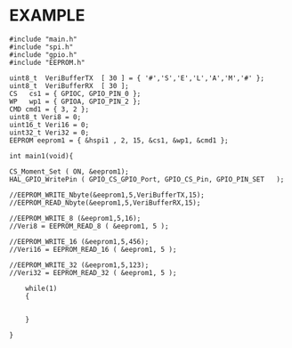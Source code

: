 

# EXAMPLE

	#include "main.h"
	#include "spi.h"
	#include "gpio.h"
	#include "EEPROM.h"

	uint8_t  VeriBufferTX  [ 30 ] = { '#','S','E','L','A','M','#' };
	uint8_t  VeriBufferRX  [ 30 ];
	CS   cs1 = { GPIOC, GPIO_PIN_0 };
	WP   wp1 = { GPIOA, GPIO_PIN_2 };
	CMD cmd1 = { 3, 2 };
	uint8_t Veri8 = 0;
	uint16_t Veri16 = 0;
	uint32_t Veri32 = 0;
	EEPROM eeprom1 = { &hspi1 , 2, 15, &cs1, &wp1, &cmd1 };

	int main1(void){

	CS_Moment_Set ( ON, &eeprom1);
	HAL_GPIO_WritePin ( GPIO_CS_GPIO_Port, GPIO_CS_Pin, GPIO_PIN_SET   );

	//EEPROM_WRITE_Nbyte(&eeprom1,5,VeriBufferTX,15);
	//EEPROM_READ_Nbyte(&eeprom1,5,VeriBufferRX,15);

	//EEPROM_WRITE_8 (&eeprom1,5,16);
	//Veri8 = EEPROM_READ_8 ( &eeprom1, 5 );

	//EEPROM_WRITE_16 (&eeprom1,5,456);
	//Veri16 = EEPROM_READ_16 ( &eeprom1, 5 );

	//EEPROM_WRITE_32 (&eeprom1,5,123);
	//Veri32 = EEPROM_READ_32 ( &eeprom1, 5 );

		while(1)
		{


		}

	}

